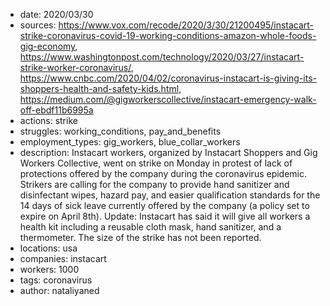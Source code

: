 - date: 2020/03/30
- sources: https://www.vox.com/recode/2020/3/30/21200495/instacart-strike-coronavirus-covid-19-working-conditions-amazon-whole-foods-gig-economy, https://www.washingtonpost.com/technology/2020/03/27/instacart-strike-worker-coronavirus/, https://www.cnbc.com/2020/04/02/coronavirus-instacart-is-giving-its-shoppers-health-and-safety-kids.html, https://medium.com/@gigworkerscollective/instacart-emergency-walk-off-ebdf11b6995a
- actions: strike
- struggles: working_conditions, pay_and_benefits
- employment_types: gig_workers, blue_collar_workers
- description: Instacart workers, organized by Instacart Shoppers and Gig Workers Collective, went on strike on Monday in protest of lack of protections offered by the company during the coronavirus epidemic. Strikers are calling for the company to provide hand sanitizer and disinfectant wipes, hazard pay, and easier qualification standards for the 14 days of sick leave currently offered by the company (a policy set to expire on April 8th). Update: Instacart has said it will give all workers a health kit including a reusable cloth mask, hand sanitizer, and a thermometer. The size of the strike has not been reported.
- locations: usa
- companies: instacart
- workers: 1000
- tags: coronavirus
- author: nataliyaned
